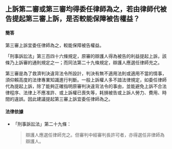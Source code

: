 ## 上訴第二審或第三審均得委任律師為之，若由律師代被告提起第三審上訴，是否較能保障被告權益？

#### 簡答

第三審上訴宜委任律師為之，較能保障被告權益。

「刑事訴訟法」第三百四十六條規定，原審的辯護人得為被告的利益提起上訴，該條乃上訴審的通則規定之一；而同法第二十九條規定，辯護人應選任律師充之。

第三審是為了救濟判決違背法令所設計，判決有無不適用法則或適用不當的情事，須仰賴高度的法律專業知識進行判斷。一般上訴權人多不諳法律規定，如委任律師代為提起上訴，除了能夠正確指明原審判決違背法令的事由，並能避免上訴不合法律程序、法律上不應准許、或上訴權已喪失等，耗損被告或上訴人勞力、費用、時間的違誤。因此建議提起第三審上訴宜委任律師為之。

#### 法律依據

* 「刑事訴訟法」第二十九條：

   > 辯護人應選任律師充之。但審判中經審判長許可者，亦得選任非律師為辯護人。

